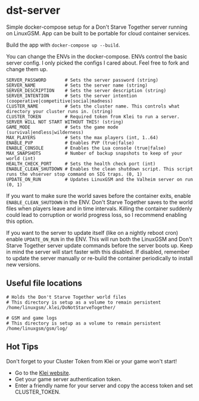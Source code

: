 # dst-server

Simple docker-compose setup for a Don't Starve Together server running on LinuxGSM. App can be built to be portable for cloud container services.

Build the app with `docker-compose up --build`.

You can change the ENVs in the docker-compose. ENVs control the basic server config. I only picked the configs I cared about. Feel free to fork and change them up.

```
SERVER_PASSWORD       # Sets the server password (string)
SERVER_NAME           # Sets the server name (string)
SERVER_DESCRIPTION    # Sets the server description (string)
SERVER_INTENTION      # Sets the server intention (cooperative|competitive|social|madness)
CLUSTER_NAME          # Sets the cluster name. This controls what directory your cluster runs in. (string)
CLUSTER_TOKEN         # Required token from Klei to run a server. SERVER WILL NOT START WITHOUT THIS! (string)
GAME_MODE             # Sets the game mode (survival|endless|wilderness)
MAX_PLAYERS           # Sets the max players (int, 1..64)
ENABLE_PVP            # Enables PVP (true|false)
ENABLE_CONSOLE        # Enables the Lua console (true|false)
MAX_SNAPSHOTS         # Number of backup snapshots to keep of your world (int)
HEALTH_CHECK_PORT     # Sets the health check port (int)
ENABLE_CLEAN_SHUTDOWN # Enables the clean shutdown script. This script runs the vhserver stop command on SIG traps. (0, 1)
UPDATE_ON_RUN         # Updates LinuxGSM and the Valheim server on run (0, 1)
```

If you want to make sure the world saves before the container exits, enable `ENABLE_CLEAN_SHUTDOWN` in the ENV. Don't Starve Together saves to the world files when players leave and in time intervals. Killing the container suddenly could lead to corruption or world progress loss, so I recommend enabling this option.

If you want to the server to update itself (like on a nightly reboot cron) enable `UPDATE_ON_RUN` in the ENV. This will run both the LinuxGSM and Don't Starve Together server update commands before the server boots up. Keep in mind the server will start faster with this disabled. If disabled, remember to update the server manually or re-build the container periodically to install new versions.

## Useful file locations

```
# Holds the Don't Starve Together world files
# This directory is setup as a volume to remain persistent
/home/linuxgsm/.klei/DoNotStarveTogether/

# GSM and game logs
# This directory is setup as a volume to remain persistent
/home/linuxgsm/gsm/log/
```

## Hot Tips

Don't forget to your Cluster Token from Klei or your game won't start!

- Go to the [Klei website](https://accounts.klei.com/login?goto=https://accounts.klei.com/account/game/servers).
- Get your game server authentication token.
- Enter a friendly name for your server and copy the access token and set CLUSTER_TOKEN.
